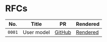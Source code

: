 # RFCs

| No.    | Title      | PR                                                            | Rendered                          |
| ------ | ---------- | ------------------------------------------------------------- | --------------------------------- |
| `0001` | User model | [GitHub](https://github.com/sstalumniassociation/rfcs/pull/3) | [Rendered](/text/0001-user-model) |
